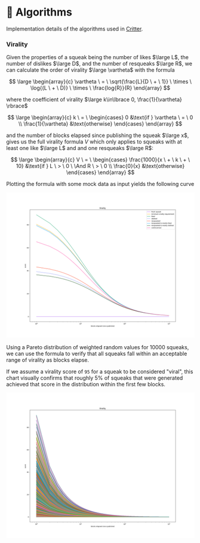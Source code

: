 # 🧮 Algorithms

Implementation details of the algorithms used in [Critter](https://github.com/ahashim/critter).

### Virality

Given the properties of a squeak being the number of likes $\large L$, the
number of dislikes $\large D$, and the number of resqueaks $\large R$, we can
calculate the order of virality $\large \vartheta$ with the formula

$$
    \large
    \begin{array}{c}
      \vartheta \ = \ \sqrt{\frac{L}{D \ + \ 1}} \
      \times \
      \log{(L \ + \ D)} \
      \times \
      \frac{log{R}}{R}
    \end{array}
$$

where the coefficient of virality
$\large k\in\lbrace 0, \frac{1}{\vartheta} \rbrace$

$$
    \large
    \begin{array}{c}
      k \ = \ \begin{cases}
        0 &\text{if } \vartheta \ = \ 0 \\
        \frac{1}{\vartheta} &\text{otherwise}
      \end{cases}
    \end{array}
$$

and the number of blocks elapsed since publishing the squeak $\large x$, gives
us the full virality formula $V$ which only applies to squeaks with at least one
like $\large L$ and and one resqueaks $\large R$:

$$
    \large
    \begin{array}{c}
      V \ = \ \begin{cases}
        \frac{1000}{x \ + \ k \ + \ 10} &\text{if } L \ > \ 0 \ \And R \ > \ 0 \\
        \frac{0}{x} &\text{otherwise}
      \end{cases}
    \end{array}
$$

Plotting the formula with some mock data as input yields the following curve

![baseline virality of sample squeaks](./virality/figures/sample_data.png "Virality from sample squeaks")

Using a Pareto distribution of weighted random values for 10000 squeaks, we can
use the formula to verify that all squeaks fall within an acceptable range of
virality as blocks elapse.

If we assume a virality score of `95` for a squeak to be considered "viral",
this chart visually confirms that roughly 5% of squeaks that were generated
achieved that score in the distribution within the first few blocks.

![baseline virality of sample squeaks](./virality/figures/generated_data.png "Virality from generated squeaks")

